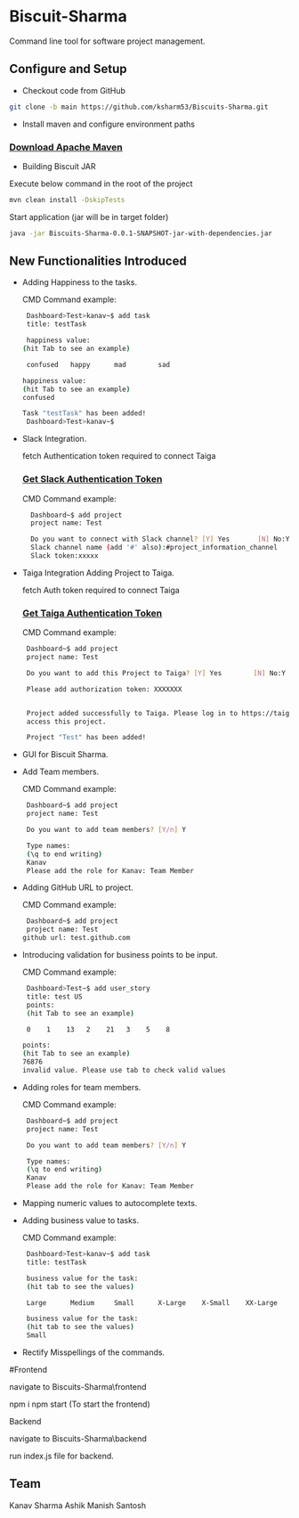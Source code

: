 # Biscuit-Sharma

Command line tool for software project management.

## Configure and Setup

 - Checkout code from GitHub

```bash
git clone -b main https://github.com/ksharm53/Biscuits-Sharma.git
```

 - Install maven and configure environment paths

### [Download Apache Maven](https://maven.apache.org/install.html)

 - Building Biscuit JAR

Execute below command in the root of the project
```bash
mvn clean install -DskipTests
```

Start application (jar will be in target folder)
```bash
java -jar Biscuits-Sharma-0.0.1-SNAPSHOT-jar-with-dependencies.jar
```


## New Functionalities Introduced

 - Adding Happiness to the tasks.

   CMD Command example: 
    ```bash
     Dashboard>Test>kanav~$ add task
     title: testTask

     happiness value:
    (hit Tab to see an example)

     confused   happy      mad        sad

    happiness value:
    (hit Tab to see an example)
    confused

    Task "testTask" has been added!
     Dashboard>Test>kanav~$

     ```
 - Slack Integration.

   fetch Authentication token required to connect Taiga
   ### [Get Slack Authentication Token](https://api.slack.com/)

   CMD Command example: 
   ```bash
     Dashboard~$ add project
     project name: Test

     Do you want to connect with Slack channel? [Y] Yes       [N] No:Y
     Slack channel name (add '#' also):#project_information_channel
     Slack token:xxxxx

    ```

 - Taiga Integration Adding Project to Taiga.

      fetch Auth token required to connect Taiga
      ### [Get Taiga Authentication Token](https://docs.taiga.io/api.html)

     CMD Command example: 
    ```bash
     Dashboard~$ add project
     project name: Test

     Do you want to add this Project to Taiga? [Y] Yes        [N] No:Y

     Please add authorization token: XXXXXXX


     Project added successfully to Taiga. Please log in to https://taiga.io/ to 
     access this project.

     Project "Test" has been added!

   ```
 - GUI for Biscuit Sharma.
 - Add Team members.

    CMD Command example: 
    ```bash
     Dashboard~$ add project
     project name: Test

     Do you want to add team members? [Y/n] Y

     Type names:
     (\q to end writing)
     Kanav
     Please add the role for Kanav: Team Member

   ```

 - Adding GitHub URL to project.

    CMD Command example: 
    ```bash
     Dashboard~$ add project
     project name: Test     
    github url: test.github.com
     ```
 - Introducing validation for business points to be input.

    CMD Command example: 
    ```bash
     Dashboard>Test~$ add user_story
     title: test US
     points:
     (hit Tab to see an example)

     0    1    13   2    21   3    5    8

    points:
    (hit Tab to see an example)
    76876
    invalid value. Please use tab to check valid values
     ```

 - Adding roles for team members.

    CMD Command example: 
    ```bash
     Dashboard~$ add project
     project name: Test

     Do you want to add team members? [Y/n] Y

     Type names:
     (\q to end writing)
     Kanav
     Please add the role for Kanav: Team Member

     ```
 - Mapping numeric values to autocomplete texts.
 - Adding business value to tasks.

    CMD Command example: 
    ```bash
     Dashboard>Test>kanav~$ add task
     title: testTask

     business value for the task:
     (hit tab to see the values)

     Large      Medium     Small      X-Large    X-Small    XX-Large

     business value for the task:
     (hit tab to see the values)
     Small

     ```
 - Rectify Misspellings of the commands.

#Frontend

navigate to Biscuits-Sharma\frontend

npm i 
npm start (To start the frontend)

Backend

navigate to Biscuits-Sharma\backend

run index.js file for backend.



## Team
Kanav Sharma
Ashik
Manish
Santosh
